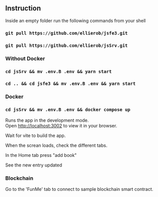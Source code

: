 ## Instruction

Inside an empty folder run the following commands from your shell

### `git pull https://github.com/ellierob/jsfe3.git`

### `git pull https://github.com/ellierob/jsSrv.git`

### Without Docker

### `cd jsSrv && mv .env.B .env && yarn start`

### `cd .. && cd jsfe3 && mv .env.B .env && yarn start`

### Docker

### `cd jsSrv && mv .env.B .env && docker compose up`

Runs the app in the development mode.\
Open [http://localhost:3002](http://localhost:3002) to view it in your browser.

Wait for vite to build the app.

When the screan loads, check the different tabs.

In the Home tab press "add book"

See the new entry updated

### Blockchain

Go to the 'FunMe' tab to connect to sample blockchain smart contract.